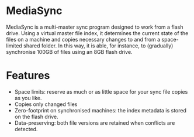 # MediaSync
MediaSync is a multi-master sync program designed to work from a flash drive. Using a virtual master file index, it determines the current state of the files on a machine and copies necessary changes to and from a space-limited shared folder. In this way, it is able, for instance, to (gradually) synchronise 100GB of files using an 8GB flash drive.

# Features
- Space limits: reserve as much or as little space for your sync file copies as you like.
- Copies only changed files
- Zero-footprint on synchronised machines: the index metadata is stored on the flash drive.
- Data-preserving: both file versions are retained when conflicts are detected.
